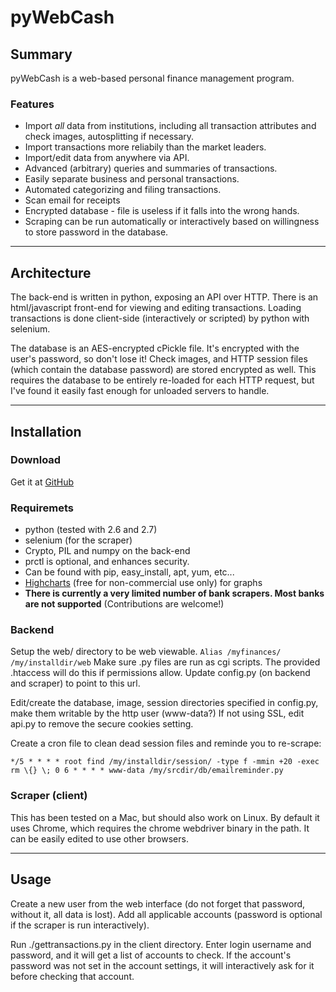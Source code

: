# pyWebCash

## Summary

pyWebCash is a web-based personal finance management program.

### Features

 * Import _all_ data from institutions, including all transaction attributes
   and check images, autosplitting if necessary.
 * Import transactions more reliabily than the market leaders.
 * Import/edit data from anywhere via API.
 * Advanced (arbitrary) queries and summaries of transactions.
 * Easily separate business and personal transactions.
 * Automated categorizing and filing transactions.
 * Scan email for receipts
 * Encrypted database - file is useless if it falls into the wrong hands.
 * Scraping can be run automatically or interactively based on willingness to
   store password in the database.

 ---

## Architecture

The back-end is written in python, exposing an API over HTTP.  There is an
html/javascript front-end for viewing and editing transactions.  Loading
transactions is done client-side (interactively or scripted) by python with
selenium.

The database is an AES-encrypted cPickle file.  It's encrypted with the
user's password, so don't lose it!  Check images, and HTTP session files
(which contain the database password) are stored encrypted as well.  This
requires the database to be entirely re-loaded for each HTTP request, but
I've found it easily fast enough for unloaded servers to handle.

 ---

## Installation

### Download

Get it at [GitHub](https://github.com/vincebusam/pyWebCash)

### Requiremets

 * python (tested with 2.6 and 2.7)
 * selenium (for the scraper)
 * Crypto, PIL and numpy on the back-end
 * prctl is optional, and enhances security.
 * Can be found with pip, easy_install, apt, yum, etc...
 * [Highcharts](http://www.highcharts.com/) (free for non-commercial use only) for graphs
 * __There is currently a very limited number of bank scrapers.  Most banks
   are not supported__ (Contributions are welcome!)

### Backend

Setup the web/ directory to be web viewable.
`Alias /myfinances/ /my/installdir/web`
Make sure .py files are run as cgi scripts.  The provided .htaccess will do
this if permissions allow.  Update config.py (on backend and scraper) to
point to this url.

Edit/create the database, image, session directories specified in config.py,
make them writable by the http user (www-data?)
If not using SSL, edit api.py to remove the secure cookies setting.

Create a cron file to clean dead session files and reminde you to re-scrape:

`*/5 * * * * root find /my/installdir/session/ -type f -mmin +20 -exec rm \{} \;
0 6 * * * * www-data /my/srcdir/db/emailreminder.py`

### Scraper (client)

This has been tested on a Mac, but should also work on Linux.  By default it
uses Chrome, which requires the chrome webdriver binary in the path.  It
can be easily edited to use other browsers.

 ---

## Usage

Create a new user from the web interface (do not forget that password,
without it, all data is lost).  Add all applicable accounts
(password is optional if the scraper is run interactively).

Run ./gettransactions.py in the client directory.  Enter login username and
password, and it will get a list of accounts to check.  If the account's
password was not set in the account settings, it will interactively ask
for it before checking that account.
